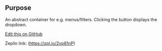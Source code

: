 ## Purpose
An abstract container for e.g. menus/filters. Clicking the button displays the dropdown.

[Edit this on GitHub](https://github.com/wellcomecollection/wellcomecollection.org/edit/main/common/views/components/DropdownButton/README.md)

Zeplin link: (https://zpl.io/2vp81nP)
